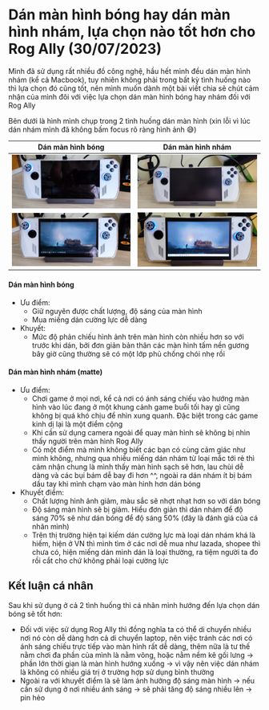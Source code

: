 # Dán màn hình bóng hay dán màn hình nhám, lựa chọn nào tốt hơn cho Rog Ally (30/07/2023)

Mình đã sử dụng rất nhiều đồ công nghệ, hầu hết mình đều dán màn hình nhám (kể cả Macbook), tuy nhiên không phải trong bất kỳ tình huống nào thì lựa chọn đó cũng tốt, nên mình muốn dành một bài viết chia sẽ chút cảm nhận của mình đôi với việc lựa chọn dán màn hình bóng hay nhám đối với Rog Ally

Bên dưới là hình mình chụp trong 2 tình huống dán màn hình (xin lỗi vì lúc dán nhám mình đã không bấm focus rõ ràng hình ảnh 😅)

| Dán màn hình bóng  | Dán màn hình nhám |
| ------------- | ------------- |
| ![](./dan-bong-01.jpg)  | ![](./dan-nham-01.jpg)  |
| ![](./dan-bong-02.jpg)  | ![](./dan-nham-02.jpg)  |

#### Dán màn hình bóng

- Ưu điểm:
  - Giữ nguyên được chất lượng, độ sáng của màn hình
  - Mua miếng dán cường lực dễ dàng
- Khuyết:
  - Mức độ phản chiếu hình ảnh trên màn hình còn nhiều hơn so với trước khi dán, bởi đơn giản bản thân các màn hình tấm nền gương bây giờ cũng thường sẽ có một lớp phủ chống chói nhẹ rồi

#### Dán màn hình nhám (matte)

- Ưu điểm:
  - Chơi game ở mọi nơi, kể cả nơi có ánh sáng chiếu vào hướng màn hình vào lúc đang ở một khung cảnh game buổi tối hay gì cũng không bị quá khó chịu để nhìn xung quanh. Đặc biệt trong các game kinh dị lại là một điểm cộng
  - Khi cần sử dụng camera ngoài để quay màn hình sẽ không bị nhìn thấy người trên màn hình Rog Ally
  - Có một điểm mà mình không biết các bạn có cùng cảm giác như mình không, nhưng qua nhiều miếng dán nhám từ loại mắc tới rẻ thì cảm nhận chung là mình thấy màn hình sạch sẽ hơn, lau chùi dễ dàng và các bụi bám dễ bay đi hơn ^^, ngoài ra dán nhám ít bị bám dấu tay khi mình chạm vào màn hình hơn dán bóng
- Khuyết điểm:
  - Chất lượng hình ảnh giảm, màu sắc sẽ nhợt nhạt hơn so với dán bóng
  - Độ sáng màn hình sẽ bị giảm. Hiểu đơn giản thì dán nhám để độ sáng 70% sẽ như dán bóng để độ sáng 50% (đây là đánh giá của cá nhân mình)
  - Trên thị trường hiện tại kiếm dán cường lực mà loại dán nhám khá là hiếm, hiện ở VN thì mình tìm ở các nơi dễ mua như lazada, shopee thì chưa có, hiện miếng dán mình dán là loại thường, ra tiệm người ta đo rồi cắt cho chứ không phải loại cường lực



## Kết luận cá nhân

Sau khi sử dụng ở cả 2 tình huống thì cá nhân mình hướng đến lựa chọn dán bóng sẽ tốt hơn:

- Đối với việc sử dụng Rog Ally thì đồng nghĩa ta có thể di chuyển nhiều nơi nó còn dễ dàng hơn cả di chuyển laptop, nên việc tránh các nơi có ánh sáng chiếu trực tiếp vào màn hình rất dễ dàng, thêm nữa là tư thế nằm chơi đa phần của mình là nằm võng, hoặc nằm nềm kê gối lưng -> phần lớn thời gian là màn hình hướng xuống -> vì vậy nên việc dán nhám là không có nhiều giá trị ở trường hợp sử dụng bình thường
- Ngoài ra với khuyết điểm là sẽ làm ảnh hưởng độ sáng màn hình -> nếu cần sử dụng ở nơi nhiều ánh sáng -> sẽ phải tăng độ sáng nhiều lên -> pin hẻo
